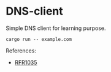 # DNS-client

Simple DNS client for learning purpose.

`cargo run -- example.com`

References:
- [RFR1035](https://datatracker.ietf.org/doc/html/rfc1035)